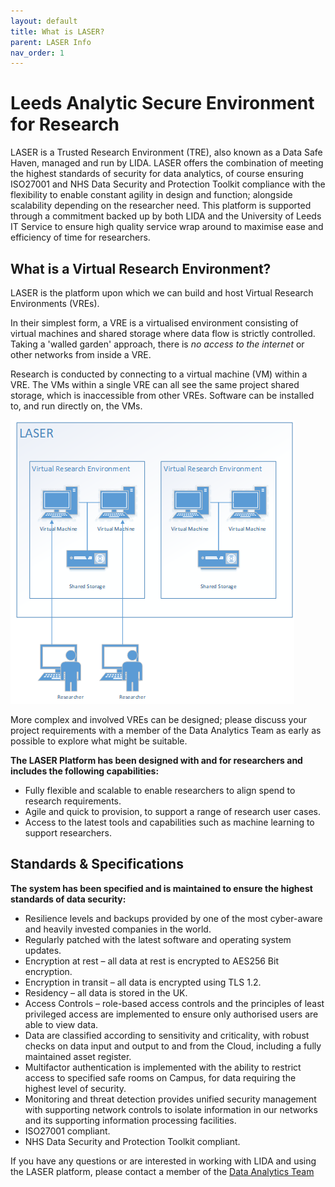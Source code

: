 ```yaml
---
layout: default
title: What is LASER?
parent: LASER Info
nav_order: 1
---
```


# Leeds Analytic Secure Environment for Research 

LASER is a Trusted Research Environment (TRE), also known as a Data Safe Haven, managed and run by LIDA. LASER offers the combination of meeting the highest standards of security for data analytics, of course ensuring ISO27001 and NHS Data Security and Protection Toolkit compliance with the flexibility to enable constant agility in design and function; alongside scalability depending on the researcher need. This platform is supported through a commitment backed up by both LIDA and the University of Leeds IT Service to ensure high quality service wrap around to maximise ease and efficiency of time for researchers.

## What is a Virtual Research Environment? 
LASER is the platform upon which we can build and host Virtual Research Environments (VREs). 

In their simplest form, a VRE is a virtualised environment consisting of virtual machines and shared storage where data flow is strictly controlled. Taking a 'walled garden' approach, there is _no access to the internet_ or other networks from inside a VRE. 

Research is conducted by connecting to a virtual machine (VM) within a VRE. The VMs within a single VRE can all see the same project shared storage, which is inaccessible from other VREs. Software can be installed to, and run directly on, the VMs. 

![LASER.png](../../images/index/laser_smol.png)

More complex and involved VREs can be designed; please discuss your project requirements with a member of the Data Analytics Team as early as possible to explore what might be suitable.

**The LASER Platform has been designed with and for researchers and includes the following capabilities:**
- Fully flexible and scalable to enable researchers to align spend to research requirements.
- Agile and quick to provision, to support a range of research user cases.
- Access to the latest tools and capabilities such as machine learning to support researchers. 

## Standards & Specifications
**The system has been specified and is maintained to ensure the highest standards of data security:**
- Resilience levels and backups provided by one of the most cyber-aware and heavily invested companies in the world. 
- Regularly patched with the latest software and operating system updates.
- Encryption at rest – all data at rest is encrypted to AES256 Bit encryption.
- Encryption in transit – all data is encrypted using TLS 1.2.
- Residency – all data is stored in the UK.
- Access Controls – role-based access controls and the principles of least privileged access are implemented to ensure only authorised users are able to view data.
- Data are classified according to sensitivity and criticality, with robust checks on data input and output to and from the Cloud, including a fully maintained asset register.
- Multifactor authentication is implemented with the ability to restrict access to specified safe rooms on Campus, for data requiring the highest level of security.
- Monitoring and threat detection provides unified security management with supporting network controls to isolate information in our networks and its supporting information processing facilities.
- ISO27001 compliant.
- NHS Data Security and Protection Toolkit compliant. 

If you have any questions or are interested in working with LIDA and using the LASER platform, please contact a member of the [Data Analytics Team](mailto:dat@leeds.ac.uk)
